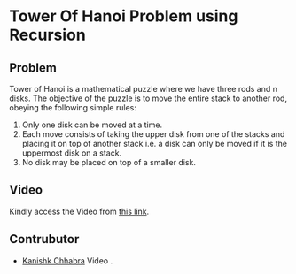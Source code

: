# Tower Of Hanoi Problem using Recursion
## Problem

Tower of Hanoi is a mathematical puzzle where we have three rods and n disks. The objective of the puzzle is to move the entire stack to another rod, obeying the following simple rules: 

1. Only one disk can be moved at a time.
1. Each move consists of taking the upper disk from one of the stacks and placing it on top of another stack i.e. a disk can only be moved if it is the uppermost disk on a stack.
1. No disk may be placed on top of a smaller disk.

## Video

Kindly access the Video from <a href="https://drive.google.com/file/d/1H6LZoSYhxqWTBz0mjG34tvD56KB1V1Ku/view?usp=sharing">this link</a>.

## Contrubutor
- [Kanishk Chhabra](https://github.com/mrkc2303) Video .
